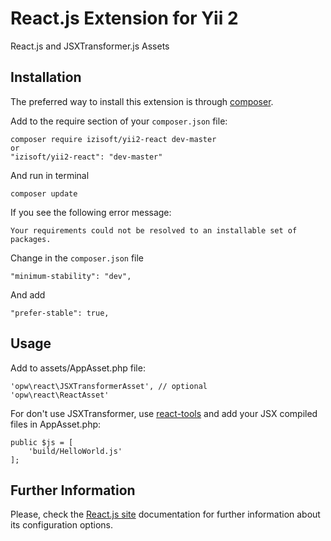 React.js Extension for Yii 2
==============================

React.js and JSXTransformer.js Assets

Installation
------------

The preferred way to install this extension is through [composer](http://getcomposer.org/download/).

Add to the require section of your `composer.json` file:

~~~
composer require izisoft/yii2-react dev-master
or
"izisoft/yii2-react": "dev-master"
~~~

And run in terminal

```
composer update
```

If you see the following error message:

`Your requirements could not be resolved to an installable set of packages.`


Change in the `composer.json` file
~~~
"minimum-stability": "dev",
~~~

And add
~~~
"prefer-stable": true,
~~~

Usage
-----

Add to assets/AppAsset.php file:

~~~
'opw\react\JSXTransformerAsset', // optional
'opw\react\ReactAsset'
~~~

For don't use JSXTransformer, use [react-tools](https://facebook.github.io/react/docs/getting-started.html#offline-transform) and add your JSX compiled files in AppAsset.php:
~~~
public $js = [
    'build/HelloWorld.js'
];
~~~

Further Information
-------------------
Please, check the [React.js site](https://facebook.github.io/react/) documentation for further information about its configuration options.



